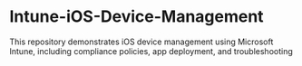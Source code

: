 # Intune-iOS-Device-Management
This repository demonstrates iOS device management using Microsoft Intune, including compliance policies, app deployment, and troubleshooting
